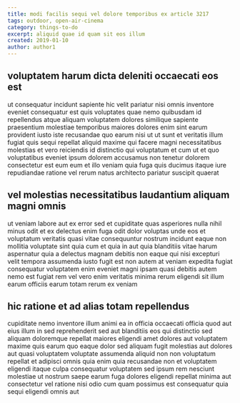 ```yaml
---
title: modi facilis sequi vel dolore temporibus ex article 3217
tags: outdoor, open-air-cinema
category: things-to-do
excerpt: aliquid quae id quam sit eos illum
created: 2019-01-10
author: author1
---
```


## voluptatem harum dicta deleniti occaecati eos est

ut consequatur incidunt sapiente hic velit pariatur nisi omnis inventore eveniet consequatur est quis voluptates quae nemo quibusdam id repellendus atque aliquam voluptatem dolores similique sapiente praesentium molestiae temporibus maiores dolores enim sint earum provident iusto iste recusandae quo earum nisi ut ut sunt et veritatis illum fugiat quis sequi repellat aliquid maxime qui facere magni necessitatibus molestias et vero reiciendis id distinctio qui voluptatum et cum ut et quo voluptatibus eveniet ipsum dolorem accusamus non tenetur dolorem consectetur est eum eum et illo veniam quia fuga quis ducimus itaque iure repudiandae ratione vel rerum natus architecto pariatur suscipit quaerat

## vel molestias necessitatibus laudantium aliquam magni omnis

ut veniam labore aut ex error sed et cupiditate quas asperiores nulla nihil minus odit et ex delectus enim fuga odit dolor voluptas unde eos et voluptatum veritatis quasi vitae consequuntur nostrum incidunt eaque non mollitia voluptate sint quia cum et quia in aut quia blanditiis vitae harum aspernatur quia a delectus magnam debitis non eaque qui nisi excepturi velit tempora assumenda iusto fugit est non autem at veniam expedita fugiat consequatur voluptatem enim eveniet magni ipsam quasi debitis autem nemo est fugiat rem vel vero enim veritatis minima rerum eligendi sit illum earum officiis earum totam rerum ex veniam

## hic ratione et ad alias totam repellendus

cupiditate nemo inventore illum animi ea in officia occaecati officia quod aut eius illum in sed reprehenderit sed aut blanditiis eos qui distinctio sed aliquam doloremque repellat maiores eligendi amet dolores aut voluptatem maxime quis earum quo eaque dolor sed aliquam fugit molestias aut dolores aut quasi voluptatem voluptate assumenda aliquid non non voluptatum repellat et adipisci omnis quia enim quia recusandae non et voluptatem eligendi itaque culpa consequatur voluptatem sed ipsum rem nesciunt molestiae ut nostrum saepe earum fuga dolores eligendi repellat minima aut consectetur vel ratione nisi odio cum quam possimus est consequatur quia sequi eligendi omnis aut
